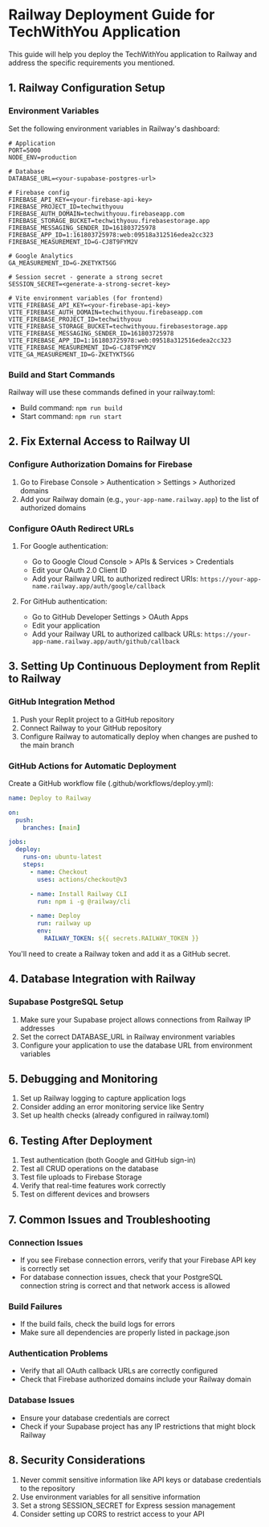 # Railway Deployment Guide for TechWithYou Application

This guide will help you deploy the TechWithYou application to Railway and address the specific requirements you mentioned.

## 1. Railway Configuration Setup

### Environment Variables

Set the following environment variables in Railway's dashboard:

```
# Application
PORT=5000
NODE_ENV=production

# Database
DATABASE_URL=<your-supabase-postgres-url>

# Firebase config
FIREBASE_API_KEY=<your-firebase-api-key>
FIREBASE_PROJECT_ID=techwithyouu
FIREBASE_AUTH_DOMAIN=techwithyouu.firebaseapp.com
FIREBASE_STORAGE_BUCKET=techwithyouu.firebasestorage.app
FIREBASE_MESSAGING_SENDER_ID=161803725978
FIREBASE_APP_ID=1:161803725978:web:09518a312516edea2cc323
FIREBASE_MEASUREMENT_ID=G-CJ8T9FYM2V

# Google Analytics
GA_MEASUREMENT_ID=G-ZKETYKT5GG

# Session secret - generate a strong secret
SESSION_SECRET=<generate-a-strong-secret-key>

# Vite environment variables (for frontend)
VITE_FIREBASE_API_KEY=<your-firebase-api-key>
VITE_FIREBASE_AUTH_DOMAIN=techwithyouu.firebaseapp.com
VITE_FIREBASE_PROJECT_ID=techwithyouu
VITE_FIREBASE_STORAGE_BUCKET=techwithyouu.firebasestorage.app
VITE_FIREBASE_MESSAGING_SENDER_ID=161803725978
VITE_FIREBASE_APP_ID=1:161803725978:web:09518a312516edea2cc323
VITE_FIREBASE_MEASUREMENT_ID=G-CJ8T9FYM2V
VITE_GA_MEASUREMENT_ID=G-ZKETYKT5GG
```

### Build and Start Commands

Railway will use these commands defined in your railway.toml:
- Build command: `npm run build`
- Start command: `npm run start`

## 2. Fix External Access to Railway UI

### Configure Authorization Domains for Firebase

1. Go to Firebase Console > Authentication > Settings > Authorized domains
2. Add your Railway domain (e.g., `your-app-name.railway.app`) to the list of authorized domains

### Configure OAuth Redirect URLs

1. For Google authentication:
   - Go to Google Cloud Console > APIs & Services > Credentials
   - Edit your OAuth 2.0 Client ID
   - Add your Railway URL to authorized redirect URIs: `https://your-app-name.railway.app/auth/google/callback`

2. For GitHub authentication:
   - Go to GitHub Developer Settings > OAuth Apps
   - Edit your application
   - Add your Railway URL to authorized callback URLs: `https://your-app-name.railway.app/auth/github/callback`

## 3. Setting Up Continuous Deployment from Replit to Railway

### GitHub Integration Method

1. Push your Replit project to a GitHub repository
2. Connect Railway to your GitHub repository
3. Configure Railway to automatically deploy when changes are pushed to the main branch

### GitHub Actions for Automatic Deployment

Create a GitHub workflow file (.github/workflows/deploy.yml):

```yaml
name: Deploy to Railway

on:
  push:
    branches: [main]

jobs:
  deploy:
    runs-on: ubuntu-latest
    steps:
      - name: Checkout
        uses: actions/checkout@v3

      - name: Install Railway CLI
        run: npm i -g @railway/cli

      - name: Deploy
        run: railway up
        env:
          RAILWAY_TOKEN: ${{ secrets.RAILWAY_TOKEN }}
```

You'll need to create a Railway token and add it as a GitHub secret.

## 4. Database Integration with Railway

### Supabase PostgreSQL Setup

1. Make sure your Supabase project allows connections from Railway IP addresses
2. Set the correct DATABASE_URL in Railway environment variables
3. Configure your application to use the database URL from environment variables

## 5. Debugging and Monitoring

1. Set up Railway logging to capture application logs
2. Consider adding an error monitoring service like Sentry
3. Set up health checks (already configured in railway.toml)

## 6. Testing After Deployment

1. Test authentication (both Google and GitHub sign-in)
2. Test all CRUD operations on the database
3. Test file uploads to Firebase Storage
4. Verify that real-time features work correctly
5. Test on different devices and browsers

## 7. Common Issues and Troubleshooting

### Connection Issues
- If you see Firebase connection errors, verify that your Firebase API key is correctly set
- For database connection issues, check that your PostgreSQL connection string is correct and that network access is allowed

### Build Failures
- If the build fails, check the build logs for errors
- Make sure all dependencies are properly listed in package.json

### Authentication Problems
- Verify that all OAuth callback URLs are correctly configured
- Check that Firebase authorized domains include your Railway domain

### Database Issues
- Ensure your database credentials are correct
- Check if your Supabase project has any IP restrictions that might block Railway

## 8. Security Considerations

1. Never commit sensitive information like API keys or database credentials to the repository
2. Use environment variables for all sensitive information
3. Set a strong SESSION_SECRET for Express session management
4. Consider setting up CORS to restrict access to your API